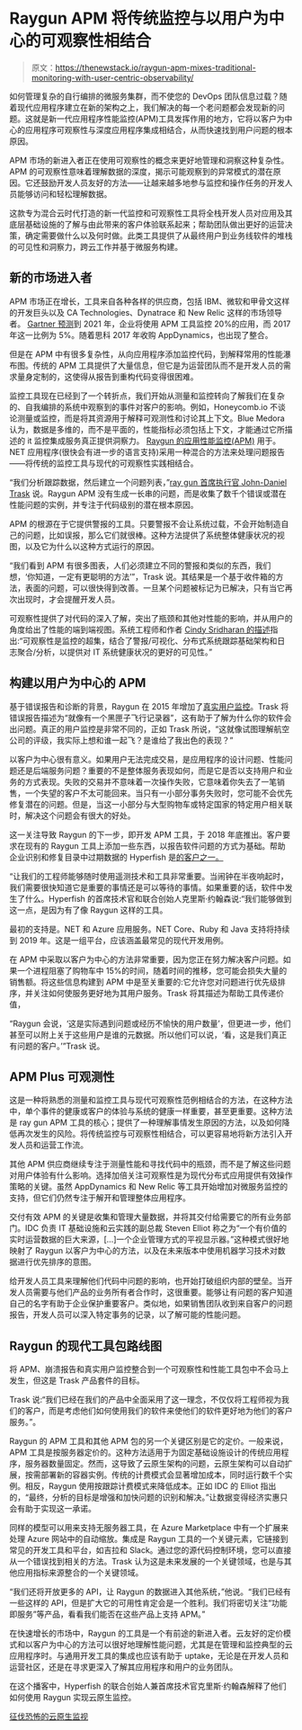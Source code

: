 # Raygun APM 将传统监控与以用户为中心的可观察性相结合

> 原文：<https://thenewstack.io/raygun-apm-mixes-traditional-monitoring-with-user-centric-observability/>

如何管理复杂的自行编排的微服务集群，而不使您的 DevOps 团队信息过载？随着现代应用程序建立在新的架构之上，我们解决的每一个老问题都会发现新的问题。这就是新一代应用程序性能监控(APM)工具发挥作用的地方，它将以客户为中心的应用程序可观察性与深度应用程序集成相结合，从而快速找到用户问题的根本原因。

APM 市场的新进入者正在使用可观察性的概念来更好地管理和洞察这种复杂性。APM 的可观察性意味着理解数据的深度，揭示可能观察到的异常模式的潜在原因。它还鼓励开发人员友好的方法——让越来越多地参与监控和操作任务的开发人员能够访问和轻松理解数据。

这款专为混合云时代打造的新一代监控和可观察性工具将全栈开发人员对应用及其底层基础设施的了解与由此带来的客户体验联系起来；帮助团队做出更好的运营决策，确定需要做什么以及何时做。此类工具提供了从最终用户到业务线软件的堆栈的可见性和洞察力，跨云工作并基于微服务构建。

## 新的市场进入者

APM 市场正在增长，工具来自各种各样的供应商，包括 IBM、微软和甲骨文这样的开发巨头以及 CA Technologies、Dynatrace 和 New Relic 这样的市场领导者。 [Gartner 预测](https://www.gartner.com/doc/reprints?id=1-4M8HYQA&ct=171214&st=sb)到 2021 年，企业将使用 APM 工具监控 20%的应用，而 2017 年这一比例为 5%。随着思科 2017 年收购 AppDynamics，也出现了整合。

但是在 APM 中有很多复杂性，从向应用程序添加监控代码，到解释常用的性能瀑布图。传统的 APM 工具提供了大量信息，但它是为运营团队而不是开发人员的需求量身定制的，这使得从报告到重构代码变得很困难。

监控工具现在已经到了一个转折点，我们开始从测量和监控转向了解我们在复杂的、自我编排的系统中观察到的事件对客户的影响。例如，Honeycomb.io 不谈论测量或监控，而是将其资源用于解释可观测性和讨论其上下文。Blue Medora 认为，数据是多维的，而不是平面的，性能指标必须包括上下文，才能通过它所描述的 it 监控集成服务真正提供洞察力。 [Raygun 的应用性能监控(APM)](https://raygun.com/platform/apm) 用于。NET 应用程序(很快会有进一步的语言支持)采用一种混合的方法来处理问题报告——将传统的监控工具与现代的可观察性实践相结合。

“我们分析跟踪数据，然后建立一个问题列表，”[ray gun 首席执行官 John-Daniel Trask](https://twitter.com/traskjd) 说。Raygun APM 没有生成一长串的问题，而是收集了数千个错误或潜在性能问题的实例，并专注于代码级别的潜在根本原因。

APM 的根源在于它提供警报的工具。只要警报不会让系统过载，不会开始制造自己的问题，比如误报，那么它们就很棒。这种方法提供了系统整体健康状况的视图，以及它为什么以这种方式运行的原因。

“我们看到 APM 有很多图表，人们必须建立不同的警报和类似的东西，我们想，‘你知道，一定有更聪明的方法’”，Trask 说。其结果是一个基于收件箱的方法，表面的问题，可以很快得到改善。一旦某个问题被标记为已解决，只有当它再次出现时，才会提醒开发人员。

可观察性提供了对代码的深入了解，突出了瓶颈和其他对性能的影响，并从用户的角度给出了性能的端到端视图。系统工程师和作者 [Cindy Sridharan 的描述](https://medium.com/@copyconstruct/monitoring-and-observability-8417d1952e1c)指出:“可观察性是监控的超集，结合了警报/可视化、分布式系统跟踪基础架构和日志聚合/分析，以提供对 IT 系统健康状况的更好的可见性。”

## 构建以用户为中心的 APM

基于错误报告和诊断的背景，Raygun 在 2015 年增加了[真实用户监控](https://raygun.com/platform/real-user-monitoring)。Trask 将错误报告描述为“就像有一个黑匣子飞行记录器”，这有助于了解为什么你的软件会出问题。真正的用户监控是非常不同的，正如 Trask 所说，“这就像试图理解航空公司的评级，我实际上想和谁一起飞？是谁给了我出色的表现？”

以客户为中心很有意义。如果用户无法完成交易，是应用程序的设计问题、性能问题还是后端服务问题？重要的不是整体服务表现如何，而是它是否以支持用户和业务的方式表现。失败的交易并不意味着一次操作失败，它意味着你失去了一笔销售，一个失望的客户不太可能回来。当只有一小部分事务失败时，您可能不会优先修复潜在的问题。但是，当这一小部分与大型购物车或特定国家的特定用户相关联时，解决这个问题会有很大的好处。

这一关注导致 Raygun 的下一步，即开发 APM 工具，于 2018 年底推出。客户要求在现有的 Raygun 工具上添加一些东西，以报告软件问题的方式为基础。帮助企业识别和修复目录中过期数据的 Hyperfish 是[的客户之一。](https://raygun.com/customer-stories/hyperfish)

“让我们的工程师能够随时使用遥测技术和工具非常重要。当闹钟在半夜响起时，我们需要很快知道它是重要的事情还是可以等待的事情。如果重要的话，软件中发生了什么。Hyperfish 的首席技术官和联合创始人克里斯·约翰森说:“我们能够做到这一点，是因为有了像 Raygun 这样的工具。

最初的支持是。NET 和 Azure 应用服务。NET Core、Ruby 和 Java 支持将持续到 2019 年。这是一组平台，应该涵盖最常见的现代开发用例。

在 APM 中采取以客户为中心的方法非常重要，因为您正在努力解决客户问题。如果一个进程阻塞了购物车中 15%的时间，随着时间的推移，您可能会损失大量的销售额。将这些信息构建到 APM 中是至关重要的:它允许您对问题进行优先级排序，并关注如何使服务更好地为其用户服务。Trask 将其描述为帮助工具传递价值，

“Raygun 会说，‘这是实际遇到问题或经历不愉快的用户数量’，但更进一步，他们甚至可以附上关于这些用户是谁的元数据。所以他们可以说，‘看，这是我们真正有问题的客户。’”Trask 说。

## APM Plus 可观测性

这是一种将熟悉的测量和监控工具与现代可观察性范例相结合的方法，在这种方法中，单个事件的健康或客户的体验与系统的健康一样重要，甚至更重要。这种方法是 ray gun APM 工具的核心；提供了一种理解事情发生原因的方法，以及如何降低再次发生的风险。将传统监控与可观察性相结合，可以更容易地将新方法引入开发人员和运营工作流。

其他 APM 供应商继续专注于测量性能和寻找代码中的瓶颈，而不是了解这些问题对用户体验有什么影响。选择加倍关注可观察性是为现代分布式应用提供有效操作策略的关键。虽然 AppDynamics 和 New Relic 等工具开始增加对微服务监控的支持，但它们仍然专注于解开和管理整体应用程序。

交付有效 APM 的关键是收集和管理大量数据，并将其交付给需要它的所有业务部门。IDC 负责 IT 基础设施和云实践的副总裁 Steven Elliot 称之为“一个有价值的实时运营数据的巨大来源，[…]一个企业管理方式的平视显示器。”这种模式很好地映射了 Raygun 以客户为中心的方法，以及在未来版本中使用机器学习技术对数据进行优先排序的意图。

给开发人员工具来理解他们代码中问题的影响，也开始打破组织内部的壁垒。当开发人员需要与他们产品的业务所有者合作时，这很重要。能够让有问题的客户知道自己的名字有助于企业保护重要客户。类似地，如果销售团队收到来自客户的问题报告，开发人员可以深入特定事务的记录，以了解可能的性能问题。

## Raygun 的现代工具包路线图

将 APM、崩溃报告和真实用户监控整合到一个可观察性和性能工具包中不会马上发生，但这是 Trask 产品套件的目标。

Trask 说:“我们已经在我们的产品中全面采用了这一理念，不仅仅将工程师视为我们的客户，而是考虑他们如何使用我们的软件来使他们的软件更好地为他们的客户服务。”。

Raygun 的 APM 工具和其他 APM 包的另一个关键区别是它的定价。一般来说，APM 工具是按服务器定价的。这种方法适用于为固定基础设施设计的传统应用程序，服务器数量固定。然而，这导致了云原生架构的问题，云原生架构可以自动扩展，按需部署新的容器实例。传统的计费模式会显著增加成本，同时运行数千个实例。相反，Raygun 使用按跟踪计费模式来降低成本。正如 IDC 的 Elliot 指出的，“最终，分析的目标是增强和加快问题的识别和解决。”让数据变得经济实惠只会有助于实现这一承诺。

同样的模型可以用来支持无服务器工具，在 Azure Marketplace 中有一个扩展来处理 Azure 网站中的自动缩放。集成是 Raygun 工具的一个关键元素，它链接到常见的开发工具和平台，如吉拉和 Slack。通过您的源代码控制环境，您可以直接从一个错误找到相关的方法。Trask 认为这是未来发展的一个关键领域，也是与其他应用指标来源整合的一个关键领域。

“我们还将开放更多的 API，让 Raygun 的数据进入其他系统，”他说。“我们已经有一些这样的 API，但是扩大它的可用性肯定会是一个胜利。我们将密切关注“功能即服务”等产品，看看我们能否在这些产品上支持 APM。”

在快速增长的市场中，Raygun 的工具是一个有前途的新进入者。云友好的定价模式和以客户为中心的方法可以很好地理解性能问题，尤其是在管理和监控典型的云应用程序时。与通用开发工具的集成也应该有助于 uptake，无论是在开发人员和运营社区，还是在寻求更深入了解其应用程序和用户的业务团队。

在这个播客中，Hyperfish 的联合创始人兼首席技术官克里斯·约翰森解释了他们如何使用 Raygun 实现云原生监控。

[征伐恐怖的云原生监视](https://thenewstack.simplecast.com/episodes/conquering-the-terror-of-cloud-native-monitoring)

<svg xmlns:xlink="http://www.w3.org/1999/xlink" viewBox="0 0 68 31" version="1.1"><title>Group</title> <desc>Created with Sketch.</desc></svg>